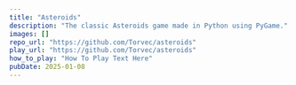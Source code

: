 ```yaml
---
title: "Asteroids"
description: "The classic Asteroids game made in Python using PyGame."
images: []
repo_url: "https://github.com/Torvec/asteroids"
play_url: "https://github.com/Torvec/asteroids"
how_to_play: "How To Play Text Here"
pubDate: 2025-01-08
---
```


